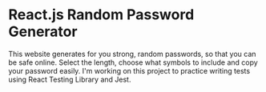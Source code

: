 # React.js Random Password Generator

This website generates for you strong, random passwords, so that you can be safe online. Select the length, choose what symbols to include and copy your password easily. I'm working on this project to practice writing tests using React Testing Library and Jest.
